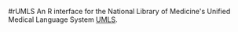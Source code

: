 #rUMLS
An R interface for the National Library of Medicine's Unified Medical Language System [UMLS](https://www.nlm.nih.gov/research/umls/).

